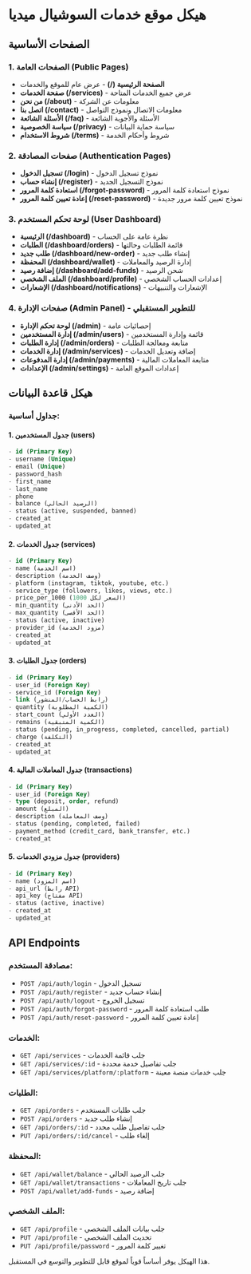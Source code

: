 # هيكل موقع خدمات السوشيال ميديا

## الصفحات الأساسية

### 1. الصفحات العامة (Public Pages)
- **الصفحة الرئيسية (/)** - عرض عام للموقع والخدمات
- **صفحة الخدمات (/services)** - عرض جميع الخدمات المتاحة
- **من نحن (/about)** - معلومات عن الشركة
- **اتصل بنا (/contact)** - معلومات الاتصال ونموذج التواصل
- **الأسئلة الشائعة (/faq)** - الأسئلة والأجوبة الشائعة
- **سياسة الخصوصية (/privacy)** - سياسة حماية البيانات
- **شروط الاستخدام (/terms)** - شروط وأحكام الخدمة

### 2. صفحات المصادقة (Authentication Pages)
- **تسجيل الدخول (/login)** - نموذج تسجيل الدخول
- **إنشاء حساب (/register)** - نموذج التسجيل الجديد
- **استعادة كلمة المرور (/forgot-password)** - نموذج استعادة كلمة المرور
- **إعادة تعيين كلمة المرور (/reset-password)** - نموذج تعيين كلمة مرور جديدة

### 3. لوحة تحكم المستخدم (User Dashboard)
- **الرئيسية (/dashboard)** - نظرة عامة على الحساب
- **الطلبات (/dashboard/orders)** - قائمة الطلبات وحالتها
- **طلب جديد (/dashboard/new-order)** - إنشاء طلب جديد
- **المحفظة (/dashboard/wallet)** - إدارة الرصيد والمعاملات
- **إضافة رصيد (/dashboard/add-funds)** - شحن الرصيد
- **الملف الشخصي (/dashboard/profile)** - إعدادات الحساب الشخصي
- **الإشعارات (/dashboard/notifications)** - الإشعارات والتنبيهات

### 4. صفحات الإدارة (Admin Panel) - للتطوير المستقبلي
- **لوحة تحكم الإدارة (/admin)** - إحصائيات عامة
- **إدارة المستخدمين (/admin/users)** - قائمة وإدارة المستخدمين
- **إدارة الطلبات (/admin/orders)** - متابعة ومعالجة الطلبات
- **إدارة الخدمات (/admin/services)** - إضافة وتعديل الخدمات
- **إدارة المدفوعات (/admin/payments)** - متابعة المعاملات المالية
- **الإعدادات (/admin/settings)** - إعدادات الموقع العامة

## هيكل قاعدة البيانات

### جداول أساسية:

#### 1. جدول المستخدمين (users)
```sql
- id (Primary Key)
- username (Unique)
- email (Unique)
- password_hash
- first_name
- last_name
- phone
- balance (الرصيد الحالي)
- status (active, suspended, banned)
- created_at
- updated_at
```

#### 2. جدول الخدمات (services)
```sql
- id (Primary Key)
- name (اسم الخدمة)
- description (وصف الخدمة)
- platform (instagram, tiktok, youtube, etc.)
- service_type (followers, likes, views, etc.)
- price_per_1000 (السعر لكل 1000)
- min_quantity (الحد الأدنى)
- max_quantity (الحد الأقصى)
- status (active, inactive)
- provider_id (مزود الخدمة)
- created_at
- updated_at
```

#### 3. جدول الطلبات (orders)
```sql
- id (Primary Key)
- user_id (Foreign Key)
- service_id (Foreign Key)
- link (رابط الحساب/المنشور)
- quantity (الكمية المطلوبة)
- start_count (العدد الأولي)
- remains (الكمية المتبقية)
- status (pending, in_progress, completed, cancelled, partial)
- charge (التكلفة)
- created_at
- updated_at
```

#### 4. جدول المعاملات المالية (transactions)
```sql
- id (Primary Key)
- user_id (Foreign Key)
- type (deposit, order, refund)
- amount (المبلغ)
- description (وصف المعاملة)
- status (pending, completed, failed)
- payment_method (credit_card, bank_transfer, etc.)
- created_at
```

#### 5. جدول مزودي الخدمات (providers)
```sql
- id (Primary Key)
- name (اسم المزود)
- api_url (رابط API)
- api_key (مفتاح API)
- status (active, inactive)
- created_at
- updated_at
```

## API Endpoints

### مصادقة المستخدم:
- `POST /api/auth/login` - تسجيل الدخول
- `POST /api/auth/register` - إنشاء حساب جديد
- `POST /api/auth/logout` - تسجيل الخروج
- `POST /api/auth/forgot-password` - طلب استعادة كلمة المرور
- `POST /api/auth/reset-password` - إعادة تعيين كلمة المرور

### الخدمات:
- `GET /api/services` - جلب قائمة الخدمات
- `GET /api/services/:id` - جلب تفاصيل خدمة محددة
- `GET /api/services/platform/:platform` - جلب خدمات منصة معينة

### الطلبات:
- `GET /api/orders` - جلب طلبات المستخدم
- `POST /api/orders` - إنشاء طلب جديد
- `GET /api/orders/:id` - جلب تفاصيل طلب محدد
- `PUT /api/orders/:id/cancel` - إلغاء طلب

### المحفظة:
- `GET /api/wallet/balance` - جلب الرصيد الحالي
- `GET /api/wallet/transactions` - جلب تاريخ المعاملات
- `POST /api/wallet/add-funds` - إضافة رصيد

### الملف الشخصي:
- `GET /api/profile` - جلب بيانات الملف الشخصي
- `PUT /api/profile` - تحديث الملف الشخصي
- `PUT /api/profile/password` - تغيير كلمة المرور

هذا الهيكل يوفر أساساً قوياً لموقع قابل للتطوير والتوسع في المستقبل.

